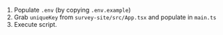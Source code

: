 1. Populate `.env` (by copying `.env.example`)
1. Grab `uniqueKey` from `survey-site/src/App.tsx` and populate in `main.ts`
1. Execute script.